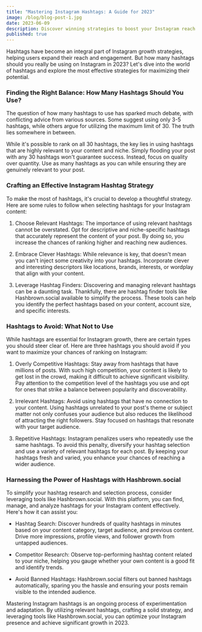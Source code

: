 ```yaml
---
title: "Mastering Instagram Hashtags: A Guide for 2023"
image: /blog/blog-post-1.jpg
date: 2023-06-09
description: Discover winning strategies to boost your Instagram reach in 2023. Find the right balance, craft a winning strategy, and leverage Hashbrown.social.
published: true
---
```


Hashtags have become an integral part of Instagram growth strategies, helping users expand their reach and engagement. But how many hashtags should you really be using on Instagram in 2023? Let's dive into the world of hashtags and explore the most effective strategies for maximizing their potential.

### Finding the Right Balance: How Many Hashtags Should You Use?

The question of how many hashtags to use has sparked much debate, with conflicting advice from various sources. Some suggest using only 3-5 hashtags, while others argue for utilizing the maximum limit of 30. The truth lies somewhere in between.

While it's possible to rank on all 30 hashtags, the key lies in using hashtags that are highly relevant to your content and niche. Simply flooding your post with any 30 hashtags won't guarantee success. Instead, focus on quality over quantity. Use as many hashtags as you can while ensuring they are genuinely relevant to your post.

### Crafting an Effective Instagram Hashtag Strategy

To make the most of hashtags, it's crucial to develop a thoughtful strategy. Here are some rules to follow when selecting hashtags for your Instagram content:

1. Choose Relevant Hashtags: The importance of using relevant hashtags cannot be overstated. Opt for descriptive and niche-specific hashtags that accurately represent the content of your post. By doing so, you increase the chances of ranking higher and reaching new audiences.

2. Embrace Clever Hashtags: While relevance is key, that doesn't mean you can't inject some creativity into your hashtags. Incorporate clever and interesting descriptors like locations, brands, interests, or wordplay that align with your content.

3. Leverage Hashtag Finders: Discovering and managing relevant hashtags can be a daunting task. Thankfully, there are hashtag finder tools like Hashbrown.social available to simplify the process. These tools can help you identify the perfect hashtags based on your content, account size, and specific interests.

### Hashtags to Avoid: What Not to Use

While hashtags are essential for Instagram growth, there are certain types you should steer clear of. Here are three hashtags you should avoid if you want to maximize your chances of ranking on Instagram:

1. Overly Competitive Hashtags: Stay away from hashtags that have millions of posts. With such high competition, your content is likely to get lost in the crowd, making it difficult to achieve significant visibility. Pay attention to the competition level of the hashtags you use and opt for ones that strike a balance between popularity and discoverability.

2. Irrelevant Hashtags: Avoid using hashtags that have no connection to your content. Using hashtags unrelated to your post's theme or subject matter not only confuses your audience but also reduces the likelihood of attracting the right followers. Stay focused on hashtags that resonate with your target audience.

3. Repetitive Hashtags: Instagram penalizes users who repeatedly use the same hashtags. To avoid this penalty, diversify your hashtag selection and use a variety of relevant hashtags for each post. By keeping your hashtags fresh and varied, you enhance your chances of reaching a wider audience.

### Harnessing the Power of Hashtags with Hashbrown.social

To simplify your hashtag research and selection process, consider leveraging tools like Hashbrown.social. With this platform, you can find, manage, and analyze hashtags for your Instagram content effectively. Here's how it can assist you:

- Hashtag Search: Discover hundreds of quality hashtags in minutes based on your content category, target audience, and previous content. Drive more impressions, profile views, and follower growth from untapped audiences.

- Competitor Research: Observe top-performing hashtag content related to your niche, helping you gauge whether your own content is a good fit and identify trends.

- Avoid Banned Hashtags: Hashbrown.social filters out banned hashtags automatically, sparing you the hassle and ensuring your posts remain visible to the intended audience.

Mastering Instagram hashtags is an ongoing process of experimentation and adaptation. By utilizing relevant hashtags, crafting a solid strategy, and leveraging tools like Hashbrown.social, you can optimize your Instagram presence and achieve significant growth in 2023.
